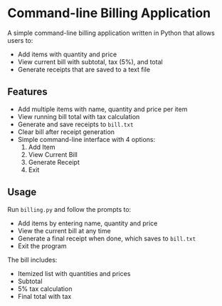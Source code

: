 # Command-line Billing Application

A simple command-line billing application written in Python that allows users to:

- Add items with quantity and price
- View current bill with subtotal, tax (5%), and total
- Generate receipts that are saved to a text file

## Features

- Add multiple items with name, quantity and price per item
- View running bill total with tax calculation
- Generate and save receipts to `bill.txt`
- Clear bill after receipt generation
- Simple command-line interface with 4 options:
  1. Add Item
  2. View Current Bill 
  3. Generate Receipt
  4. Exit

## Usage

Run `billing.py` and follow the prompts to:
- Add items by entering name, quantity and price
- View the current bill at any time
- Generate a final receipt when done, which saves to `bill.txt`
- Exit the program

The bill includes:
- Itemized list with quantities and prices
- Subtotal
- 5% tax calculation
- Final total with tax
